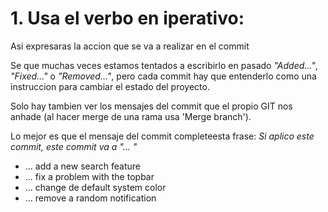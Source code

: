 # 1. Usa el verbo en iperativo:

Asi expresaras la accion que se va a realizar en el commit

Se que muchas veces estamos tentados a escribirlo en pasado
*"Added..."*, *"Fixed..."* o *"Removed..."*, pero cada commit
hay que entenderlo como una instruccion para cambiar el 
estado del proyecto.

Solo hay tambien ver los mensajes del commit que el
propio GIT nos anhade (al hacer merge de una rama usa 'Merge
branch').

Lo mejor es que el mensaje del commit completeesta frase:
*Si aplico este commit, este commit va a "...   "*

  - ... add a new search feature
  - ... fix a problem with the topbar
  - ... change de default system color
  - ... remove a random notification

